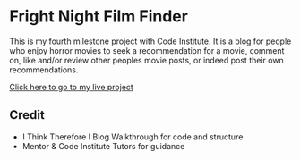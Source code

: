 # Fright Night Film Finder

This is my fourth milestone project with Code Institute. It is a blog for people who enjoy horror movies to seek a recommendation for a movie, comment on, like and/or review other peoples movie posts, or indeed post their own recommendations.

[Click here to go to my live project](https://fnff-app-762333af5e41.herokuapp.com/)

## Credit

- I Think Therefore I Blog Walkthrough for code and structure
- Mentor & Code Institute Tutors for guidance